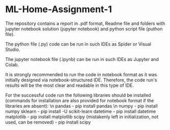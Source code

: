 # ML-Home-Assignment-1

The repository contains a report in .pdf format, Readme file and folders with jupyter notebook solution (jupyter notebook) and python script file (puthon file).

The python file (.py) code can be run in such IDEs as Spider or Visual Studio.

The jupyter notebook file (.ipynb) can be run in such IDEs as Jupyter and Colab.

It is strongly recommended to run the code in notebook format as it was initially designed via notebook-structured IDE. Therefore, the code run's results will be the most clear and readable in this type of IDE.

For the successful code run the following libraries should be installed (commands for installation are also provided for notebook format if the libraries are absent): \n
pandas - pip install pandas \n
numpy - pip install numpy
sklearn - pip install -U scikit-learn
datetime - pip install datetime
matplotlib - pip install matplotlib
scipy (mistakenly left in initialization, not used, can be removed) - pip install scipy

